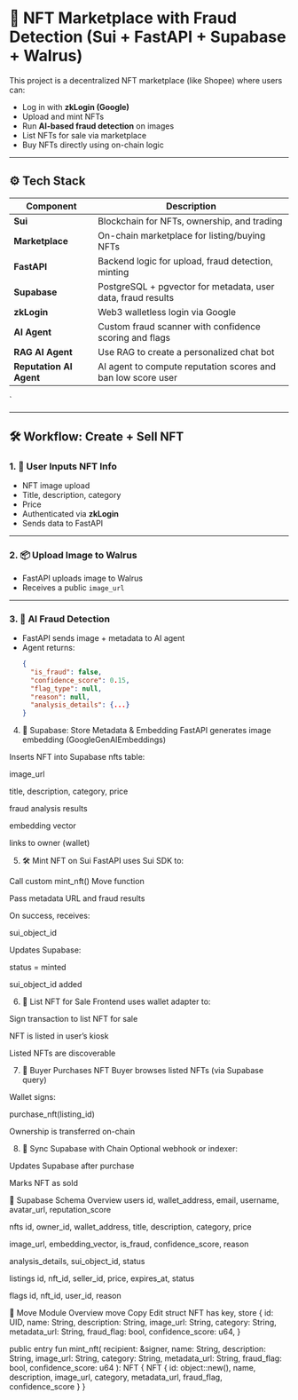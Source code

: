 # 🧠 NFT Marketplace with Fraud Detection (Sui + FastAPI + Supabase + Walrus)

This project is a decentralized NFT marketplace (like Shopee) where users can:
- Log in with **zkLogin (Google)**
- Upload and mint NFTs
- Run **AI-based fraud detection** on images
- List NFTs for sale via marketplace
- Buy NFTs directly using on-chain logic

---

## ⚙️ Tech Stack

| Component     | Description |
|---------------|-------------|
| **Sui**       | Blockchain for NFTs, ownership, and trading |
| **Marketplace** | On-chain marketplace for listing/buying NFTs |
| **FastAPI**   | Backend logic for upload, fraud detection, minting |
| **Supabase**  | PostgreSQL + pgvector for metadata, user data, fraud results |
| **zkLogin**   | Web3 walletless login via Google |
| **AI Agent**  | Custom fraud scanner with confidence scoring and flags |
| **RAG AI Agent**  | Use RAG to create a personalized chat bot |
| **Reputation AI Agent**  | AI agent to compute reputation scores and ban low score user |
`

---

## 🛠️ Workflow: Create + Sell NFT

### 1. 🧾 User Inputs NFT Info
- NFT image upload
- Title, description, category
- Price
- Authenticated via **zkLogin**
- Sends data to FastAPI

---

### 2. 📦 Upload Image to Walrus
- FastAPI uploads image to Walrus
- Receives a public `image_url`

---

### 3. 🧠 AI Fraud Detection
- FastAPI sends image + metadata to AI agent
- Agent returns:
  ```json
  {
    "is_fraud": false,
    "confidence_score": 0.15,
    "flag_type": null,
    "reason": null,
    "analysis_details": {...}
  }
4. 🧠 Supabase: Store Metadata & Embedding
FastAPI generates image embedding (GoogleGenAIEmbeddings)

Inserts NFT into Supabase nfts table:

image_url

title, description, category, price

fraud analysis results

embedding vector

links to owner (wallet)

5. 🛠️ Mint NFT on Sui
FastAPI uses Sui SDK to:

Call custom mint_nft() Move function

Pass metadata URL and fraud results

On success, receives:

sui_object_id

Updates Supabase:

status = minted

sui_object_id added

6. 🛒 List NFT for Sale
Frontend uses wallet adapter to:

Sign transaction to list NFT for sale

NFT is listed in user’s kiosk

Listed NFTs are discoverable

7. 👥 Buyer Purchases NFT
Buyer browses listed NFTs (via Supabase query)

Wallet signs:

purchase_nft(listing_id)

Ownership is transferred on-chain

8. 🔄 Sync Supabase with Chain
Optional webhook or indexer:

Updates Supabase after purchase

Marks NFT as sold

📄 Supabase Schema Overview
users
id, wallet_address, email, username, avatar_url, reputation_score

nfts
id, owner_id, wallet_address, title, description, category, price

image_url, embedding_vector, is_fraud, confidence_score, reason

analysis_details, sui_object_id, status

listings
id, nft_id, seller_id, price, expires_at, status

flags
id, nft_id, user_id, reason

🧬 Move Module Overview
move
Copy
Edit
struct NFT has key, store {
    id: UID,
    name: String,
    description: String,
    image_url: String,
    category: String,
    metadata_url: String,
    fraud_flag: bool,
    confidence_score: u64,
}

public entry fun mint_nft(
    recipient: &signer,
    name: String,
    description: String,
    image_url: String,
    category: String,
    metadata_url: String,
    fraud_flag: bool,
    confidence_score: u64
): NFT {
    NFT {
        id: object::new(),
        name,
        description,
        image_url,
        category,
        metadata_url,
        fraud_flag,
        confidence_score
    }
}